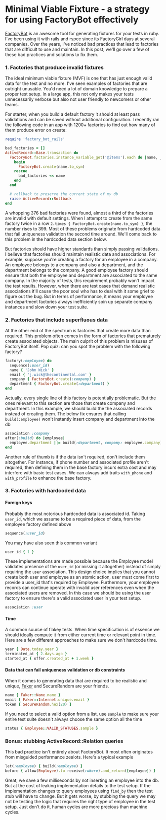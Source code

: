 # Minimal Viable Fixture - a strategy for using FactoryBot effectively

[FactoryBot](https://github.com/thoughtbot/factory_bot) is an awesome tool for generating fixtures for your tests in ruby. I've been using it with rails and rspec since its FactoryGirl days at several companies. Over the years, I've noticed bad practices that lead to factories that are difficult to use and maintain. In this post, we'll go over a few of these bad practices and solutions to fix them.

### 1. Factories that produce invalid fixtures
The ideal minimum viable fixture (MVF) is one that has just enough valid data for the test and no more. I've seen examples of factories that are outright unusable. You'd need a lot of domain knowledge to prepare a proper test setup. In a large app, this not only makes your tests unnecessarily verbose but also not user friendly to newcomers or other teams.

For starter, when you build a default factory it should at least pass validations and can be saved without additional configuration. I recently ran the following code in an app with 1200+ factories to find out how many of them produce error on create:

```ruby
require 'factory_bot_rails'

bad_factories = []
ActiveRecord::Base.transaction do
  FactoryBot.factories.instance_variable_get('@items').each do |name, _item|
    begin
      FactoryBot.create(name.to_sym)
    rescue
      bad_factories << name
    end
  end

  # rollback to preserve the current state of my db
  raise ActiveRecord::Rollback
end
```

A whopping 376 bad factories were found, almost a third of the factories are invalid with default settings. When I attempt to create from the same factory twice in a row `2.times { FactoryBot.create(name.to_sym) }`, the number rises to 399. Most of these problems originate from hardcoded data that fail uniqueness validation the second time around. We'll come back to this problem in the hardcoded data section below.

But factories should have higher standards than simply passing validations. I believe that factories should maintain realistic data and associations. For example, suppose you're creating a factory for an employee in a company. An employee belongs to a company and also a department, and the department belongs to the company. A good employee factory should ensure that both the employee and department are associated to the same company. In the majority of tests, this requirement probably won't impact the test results. However, when there are test cases that demand realistic associations it'll cause the poor soul who has to deal with it some grief to figure out the bug. But in terms of performance, it means your employee and department factories always inefficiently spin up separate company instances and slow down your test suite.

### 2. Factories that include superfluous data
At the other end of the spectrum is factories that create more data than required. This problem often comes in the form of factories that prematurely create associated objects. The main culprit of this problem is misuses of FactoryBot itself. Pop quiz: can you spot the problem with the following factory?

```ruby
factory(:employee) do
  sequence(:user_id)
  name { 'John Wick' }
  email { 'j.wick@thecontinental.com' }
  company { FactoryBot.create(:company) }
  department { FactoryBot.create(:department) }
end
```

Actually, every single line of this factory is potentially problematic. But the ones relevant to this section are those that create company and department. In this example, we should build the the associated records instead of creating them. The below fix ensures that calling `build(:employee)` won't instantly insert company and department into the db

```ruby
association :company
after(:build) do |employee|
  employee.department ||= build(:department, company: employee.company)
end
```

Another rule of thumb is if the data isn't required, don't include them altogether. For instance, if phone number and associated profile aren't required, then defining them in the base factory incurs extra cost and may interfere with basic test cases. We can always add traits `with_phone` and `with_profile` to enhance the base factory.

### 3. Factories with hardcoded data
#### Foreign keys
Probably the most notorious hardcoded data is associated id. Taking `user_id`, which we assume to be a required piece of data, from the employee factory defined above

```ruby
sequence(:user_id)
```

You may have also seen this common variant
```ruby
user_id { 1 }
```

These implementations are made possible because the Employee model validates presence of the `user_id` (or missing it altogether) instead of simply requiring the `user` association. This design choice implies that you cannot create both user and employee as an atomic action, user must come first to provide a user_id that's required by Employee. Furthermore, your employee records can continue operate with invalid user references even when the associated users are removed. In this case we should be using the user factory to ensure there's a valid associated user in your test setup.

```ruby
association :user
```

#### Time
A common source of flakey tests. When time specification is of essence we should ideally compute it from either current time or relevant point in time. Here are a few different approaches to make sure we don't hardcode time.

```ruby
year { Date.today.year }
terminated_at { 2.days.ago }
started_at { offer.created_at + 1.week }
```

#### Data that can fail uniqueness validation or db constraints
When it comes to generating data that are required to be realistic and unique, [Faker](https://github.com/faker-ruby/faker) and SecureRandom are your friends.

```ruby
name { Faker::Name.name }
email { Faker::Internet.unique.email }
token { SecureRandom.hex(20) }
```

If you need to select a valid option from a list, use `sample` to make sure your entire test suite doesn't always choose the same option all the time

```ruby
status { Employee::VALID_STATUSES.sample }
```

### Bonus: stubbing ActiveRecord::Relation queries
This bad practice isn't entirely about FactoryBot. It most often originates from misguided performance zealots. Here's a typical example

```ruby
let(:employee) { build(:employee) }
before { allow(Employee).to receive(:where).and_return([employee]) }
```

Great, we save a few milliseconds by not inserting an employee into the db. But at the cost of leaking implementation details to the test setup. If the implementation changes to query employees using `find_by` then the test stub will have to change. But it gets worse, by stubbing the query we may not be testing the logic that requires the right type of employee in the test setup. Just don't do it, human cycles are more precious than machine cycles.
